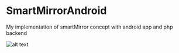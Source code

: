 # SmartMirrorAndroid

My implementation of smartMirror concept with android app and php backend

![alt text](https://drive.google.com/open?id=0B8C4x_R5xK-uVWx3ZzhYQ1pYZEE)
